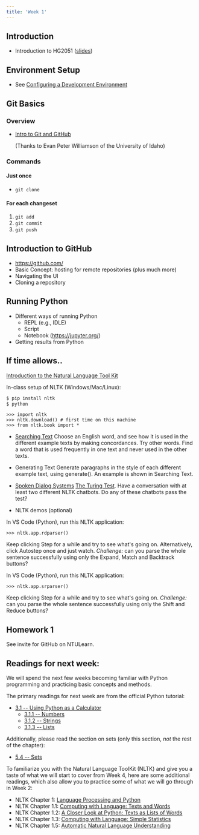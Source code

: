 ```yaml
---
title: 'Week 1'
---
```


## Introduction

* Introduction to HG2051 ([slides](static/Wk01_slides.pdf))

## Environment Setup

* See [Configuring a Development Environment](environment-setup.html)

## Git Basics

### Overview

* [Intro to Git and GitHub](https://www.lib.uidaho.edu/media/workshops/UIdaho_git_workshop.pdf)

  (Thanks to Evan Peter Williamson of the University of Idaho)

### Commands

#### Just once

* `git clone`

#### For each changeset

1. `git add`
2. `git commit`
3. `git push`

## Introduction to GitHub

* <https://github.com/>
* Basic Concept: hosting for remote repositories (plus much more)
* Navigating the UI
* Cloning a repository

## Running Python

* Different ways of running Python
  - REPL (e.g., IDLE)
  - Script
  - Notebook (https://jupyter.org/)
* Getting results from Python

## If time allows..
[Introduction to the Natural Language Tool Kit](static/preface_NLTK.pdf)

In-class setup of NLTK (Windows/Mac/Linux):

```{.bash .terminal}
$ pip install nltk
$ python
```

 ```{.python .terminal}
 >>> import nltk
 >>> nltk.download() # first time on this machine
 >>> from nltk.book import *
 ```

 - [Searching Text](https://www.nltk.org/book/ch01.html#searching-text)
 Choose an English word, and see how it is used in the different example texts by making concordances. Try other words. Find a word that is used frequently in one text and never used in the other texts.
 - Generating Text
 Generate paragraphs in the style of each different example text, using generate(). An example is shown in Searching Text.
 - [Spoken Dialog Systems](https://www.nltk.org/book/ch01.html#spoken-dialog-systems)
 [The Turing Test](http://en.wikipedia.org/wiki/Turing_test). Have a conversation with at least two different NLTK chatbots. Do any of these chatbots pass the test?

 - NLTK demos (optional)

 In VS Code (Python), run this NLTK application:

 ```{.python .terminal}
 >>> nltk.app.rdparser()
 ```

 Keep clicking Step for a while and try to see what's going on. Alternatively, click Autostep once and just watch.
 *Challenge:* can you parse the whole sentence successfully using only the Expand, Match and Backtrack buttons?

 In VS Code (Python), run this NLTK application:

 ```{.python .terminal}
 >>> nltk.app.srparser()
 ```
 Keep clicking Step for a while and try to see what's going on.
 *Challenge:* can you parse the whole sentence successfully using only the Shift and Reduce buttons?

## Homework 1

See invite for GitHub on NTULearn.

## Readings for next week:

We will spend the next few weeks becoming familiar with Python programming
and practicing basic concepts and methods.

The primary readings for next week are from the official Python tutorial:

* [3.1 -- Using Python as a Calculator](https://docs.python.org/3/tutorial/introduction.html#using-python-as-a-calculator)
  - [3.1.1 -- Numbers](https://docs.python.org/3/tutorial/introduction.html#numbers)
  - [3.1.2 -- Strings](https://docs.python.org/3/tutorial/introduction.html#strings)
  - [3.1.3 -- Lists](https://docs.python.org/3/tutorial/introduction.html#lists)

Additionally, please read the section on sets (only this section, *not*
the rest of the chapter):

* [5.4 -- Sets](https://docs.python.org/3/tutorial/datastructures.html#sets)

To familiarize you with the Natural Language ToolKit (NLTK) and give you a
taste of what we will start to cover from Week 4, here are some additional
readings, which also allow you to practice some of what we will go through
in Week 2:

- NLTK Chapter 1: [Language Processing and Python](https://www.nltk.org/book/ch01.html)
- NLTK Chapter 1.1: [Computing with Language: Texts and Words](https://www.nltk.org/book/ch01.html#sec-computing-with-language-texts-and-words)
- NLTK Chapter 1.2: [A Closer Look at Python: Texts as Lists of Words](https://www.nltk.org/book/ch01.html#sec-a-closer-look-at-python-texts-as-lists-of-words)
- NLTK Chapter 1.3: [Computing with Language: Simple Statistics](https://www.nltk.org/book/ch01.html#sec-computing-with-language-simple-statistics)
- NLTK Chapter 1.5: [Automatic Natural Language Understanding](https://www.nltk.org/book/ch01.html#sec-automatic-natural-language-understanding)

[vscode]: https://code.visualstudio.com/
[git]: https://git-scm.com/
[python]: https://www.python.org/
[GitHub]: https://github.com/
